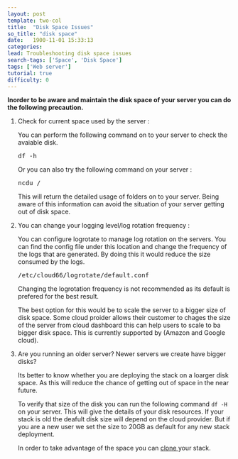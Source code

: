 ```yaml
---
layout: post
template: two-col
title:  "Disk Space Issues"
so_title: "disk space"
date:   1900-11-01 15:33:13
categories: 
lead: Troubleshooting disk space issues
search-tags: ['Space', 'Disk Space']
tags: ['Web server']
tutorial: true
difficulty: 0
---
```


**Inorder to be aware and maintain the disk space of your server you can do the following precaution.**
<ol>
<li>Check for current space used by the server :</li>
<p>You can perform the following command on to your server to check the avaiable disk.</p>
<pre class= "prettyprint">
df -h
</pre>
<p>Or you can also try the following command on your server :
<pre class= "prettyprint">
ncdu /
</pre>
<p>This will return the detailed usage of folders on to your server. Being aware of this information can avoid the situation of your server getting out of disk space.</p>
<li>You can change your logging level/log rotation frequency :</li>
 <p>You can configure logrotate to manage log rotation on the servers. You can find the config file under this location and change the frequency of the logs that are generated. By doing this it would reduce the size consumed by the logs.</p>
<pre class= "prettyprint">
/etc/cloud66/logrotate/default.conf
</pre>
<p>Changing the logrotation frequency is not recommended as its default is prefered for the best result.</p>
<p>The best option for this would be to scale the server to a bigger size of disk space. Some cloud proider allows their customer to chages the size of the server from cloud dashboard this can help users to scale to ba bigger disk space. This is currently supported by (Amazon and Google cloud).</p>

<li>Are you running an older server? Newer servers we create have bigger disks?</li>
<p>Its better to know whether you are deploying the stack on a loarger disk space. As this will reduce the chance of getting out of space in the near future. 
</p>
<p> To verify that size of the disk you can run the following command <code>df -H</code> on your server. This will give the details of your disk resources. If your stack is old the deafult disk size will depend on the cloud provider. But if you are a new user we set the size to 20GB as default for any new stack deployment.</p>
<p> In order to take advantage of the space you can <a href="http://help.cloud66.com/building-your-stack/stack-definition#stackscore#clone">clone </a>your stack.</p>
<ol>

